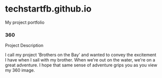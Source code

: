 # techstartfb.github.io
My project portfolio

### 360

<script src="//vizor.io/scripts/embed.js" data-vizorurl="//vizor.io/embed/hkaraouni/sally" ></script>

Project Description

I call my project 'Brothers on the Bay' and wanted to convey the excitement I have when I sail with my brother. When we're out on the water, we're on a great adventure. I hope that same sense of adventure grips you as you view my 360 image.
